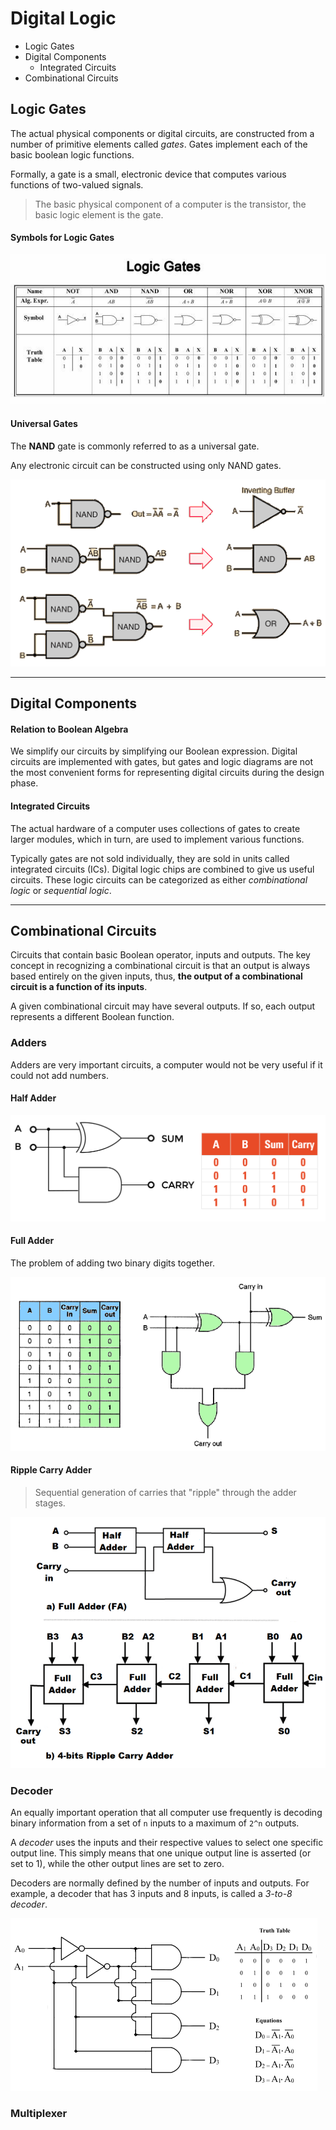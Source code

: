 # Digital Logic

* Logic Gates
* Digital Components
    * Integrated Circuits
* Combinational Circuits

## Logic Gates

The actual physical components or digital circuits, are constructed from
a number of primitive elements called _gates_. Gates implement each of
the basic boolean logic functions.

Formally, a gate is a small, electronic device that computes various functions
of two-valued signals.

> The basic physical component of a computer is the transistor,
> the basic logic element is the gate.

#### Symbols for Logic Gates

![logic gates](logic-gates.jpg)

#### Universal Gates

The __NAND__ gate is commonly referred to as a universal gate.

Any electronic circuit can be constructed using only NAND gates.

![nand gate](nand-gate.gif)

---

## Digital Components

#### Relation to Boolean Algebra

We simplify our circuits by simplifying our Boolean expression. Digital circuits
are implemented with gates, but gates and logic diagrams are not the most convenient
forms for representing digital circuits during the design phase.

#### Integrated Circuits

The actual hardware of a computer uses collections of gates to create larger modules, which in turn,
are used to implement various functions.

Typically gates are not sold individually, they are sold in units called integrated circuits (ICs).
Digital logic chips are combined to give us useful circuits. These logic circuits can be categorized
as either _combinational logic_ or _sequential logic_. 

---

## Combinational Circuits

Circuits that contain basic Boolean operator, inputs and outputs. The key concept in recognizing a
combinational circuit is that an output is always based entirely on the given inputs, thus, __the
output of a combinational circuit is a function of its inputs__.

A given combinational circuit may have several outputs. If so, each output represents a different
Boolean function.

### Adders 

Adders are very important circuits, a computer would not be very useful if it could not
add numbers.

#### Half Adder

![half adder](./circuits/half-adder.png) 

#### Full Adder

The problem of adding two binary digits together.

![full adder](./circuits/full-adder.gif)

#### Ripple Carry Adder

> Sequential generation of carries that "ripple" through the adder stages.

![ripple carry](./circuits/ripple-carry.pbm)

### Decoder

An equally important operation that all computer use frequently is decoding binary information
from a set of `n` inputs to a maximum of `2^n` outputs.

A _decoder_ uses the inputs and their respective values to select one specific output line. This simply
means that one unique output line is asserted (or set to 1), while the other output lines are set
to zero.

Decoders are normally defined by the number of inputs and outputs. For example, a decoder that
has 3 inputs and 8 inputs, is called a _3-to-8 decoder_.

![decoder](./circuits/decoder.gif)

### Multiplexer
